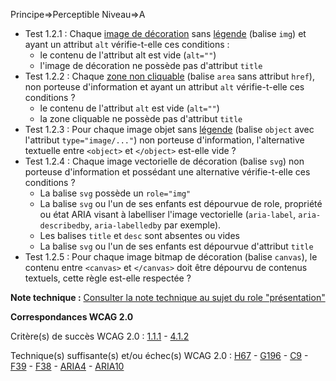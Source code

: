 Principe=>Perceptible
Niveau=>A

*   Test 1.2.1 : Chaque [image de décoration](#image-de-dcoration) sans [légende](#lgende-dimage) (balise `img`) et ayant un attribut `alt` vérifie-t-elle ces conditions :
    *   le contenu de l'attribut alt est vide (`alt=""`)
    *   l'image de décoration ne possède pas d'attribut `title`
*   Test 1.2.2 : Chaque [zone non cliquable](#zone-non-cliquable) (balise `area` sans attribut `href`), non porteuse d'information et ayant un attribut `alt` vérifie-t-elle ces conditions ?
    *   le contenu de l'attribut `alt` est vide (`alt=""`)
    *   la zone cliquable ne possède pas d'attribut `title`
*   Test 1.2.3 : Pour chaque image objet sans [légende](#lgende-dimage) (balise `object` avec l'attribut `type="image/..."`) non porteuse d'information, l'alternative textuelle entre `<object>` et `</object>` est-elle vide ?
*   Test 1.2.4 : Chaque image vectorielle de décoration (balise `svg`) non porteuse d'information et possédant une alternative vérifie-t-elle ces conditions ?
    *   La balise `svg` possède un `role="img"`
    *   La balise `svg` ou l'un de ses enfants est dépourvue de role, propriété ou état ARIA visant à labelliser l'image vectorielle (`aria-label`, `aria-describedby`, `aria-labelledby` par exemple).
    *   Les balises `title` et `desc` sont absentes ou vides
    *   La balise `svg` ou l'un de ses enfants est dépourvue d'attribut `title`
*   Test 1.2.5 : Pour chaque image bitmap de décoration (balise `canvas`), le contenu entre `<canvas>` et `</canvas>` doit être dépourvu de contenus textuels, cette règle est-elle respectée ?

**Note technique :** [Consulter la note technique au sujet du role "présentation"](#critre-12-a)

**Correspondances WCAG 2.0**

Critère(s) de succès WCAG 2.0 : [1.1.1](http://www.w3.org/Translations/WCAG20-fr/#text-equiv-all) - [4.1.2](http://www.w3.org/Translations/WCAG20-fr/#ensure-compat-rsv)

Technique(s) suffisante(s) et/ou échec(s) WCAG 2.0 : [H67](http://www.w3.org/TR/WCAG-TECHS/H67.html) - [G196](http://www.w3.org/TR/WCAG-TECHS/G196.html) - [C9](http://www.w3.org/TR/WCAG-TECHS/C9.html) - [F39](http://www.w3.org/TR/WCAG-TECHS/F39.html) - [F38](http://www.w3.org/TR/WCAG-TECHS/F38.html) - [ARIA4](http://www.w3.org/TR/WCAG-TECHS/ARIA4.html) - [ARIA10](http://www.w3.org/TR/WCAG-TECHS/ARIA10.html)

